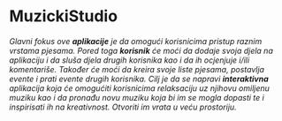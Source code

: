 # MuzickiStudio

###### Glavni fokus ove **aplikacije** je da omogući korisnicima pristup raznim vrstama pjesama. Pored toga **korisnik** će moći da dodaje svoja djela na aplikaciju i da sluša djela drugih korisnika kao i da ih ocjenjuje i/ili komentariše. Također će moći da kreira svoje liste pjesama, postavlja evente i prati evente drugih korisnika. Cilj je da se napravi **interaktivna** aplikacija koja će omogućiti korisnicima relaksaciju uz njihovu omiljenu muziku kao i da pronađu novu muziku koja bi im se mogla dopasti te i inspirisati ih na kreativnost. *Otvoriti im vrata u veću prostoriju*. 
